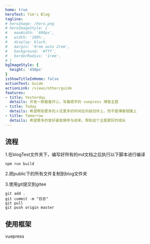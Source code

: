 ```yaml
---
home: true
heroText: Yim's Blog
tagline: 
# heroImage: /hero.png
# heroImageStyle: {
#   maxWidth: '600px',
#   width: '100%',
#   display: block,
#   margin: '9rem auto 2rem',
#   background: '#fff',
#   borderRadius: '1rem',
# }
bgImageStyle: {
  height: '450px'
}
isShowTitleInHome: false
actionText: Guide
actionLink: /views/other/guide
features:
- title: Yesterday
  details: 开发一款看着开心、写着顺手的 vuepress 博客主题
- title: Today
  details: 希望帮助更多的人花更多的时间在内容创作上，而不是博客搭建上
- title: Tomorrow
  details: 希望更多的爱好者能够参与进来，帮助这个主题更好的成长
---
```


## 流程

1.在blogTest文件夹下，编写好所有的md文档之后执行以下脚本进行编译

```shell
npm run build
```

2.把public下的所有文件复制到blog文件夹

3.使用git提交到gitee

```shell
git add .
git commit -m "日志"
git pull
git push origin master
```



## 使用框架

vuepress